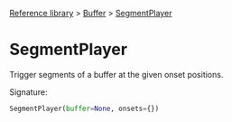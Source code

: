 [Reference library](../index.md) > [Buffer](index.md) > [SegmentPlayer](segmentplayer.md)

# SegmentPlayer

Trigger segments of a buffer at the given onset positions.

Signature:
```python
SegmentPlayer(buffer=None, onsets={})
```

